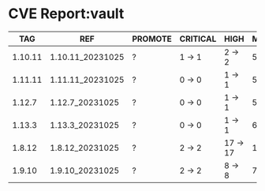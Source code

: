 # CVE Report:vault
|   TAG   |       REF        | PROMOTE | CRITICAL |   HIGH   |  MEDIUM  |  LOW   | UNKNOWN |
|---------|------------------|---------|----------|----------|----------|--------|---------|
| 1.10.11 | 1.10.11_20231025 | ?       | 1 -> 1   | 2 -> 2   | 5 -> 5   | 1 -> 1 | 0 -> 0  |
| 1.11.11 | 1.11.11_20231025 | ?       | 0 -> 0   | 1 -> 1   | 5 -> 3   | 0 -> 0 | 0 -> 0  |
| 1.12.7  | 1.12.7_20231025  | ?       | 0 -> 0   | 1 -> 1   | 5 -> 3   | 0 -> 0 | 0 -> 0  |
| 1.13.3  | 1.13.3_20231025  | ?       | 0 -> 0   | 1 -> 1   | 6 -> 4   | 0 -> 0 | 0 -> 0  |
| 1.8.12  | 1.8.12_20231025  | ?       | 2 -> 2   | 17 -> 17 | 12 -> 12 | 1 -> 1 | 0 -> 0  |
| 1.9.10  | 1.9.10_20231025  | ?       | 2 -> 2   | 8 -> 8   | 7 -> 7   | 1 -> 1 | 0 -> 0  |
